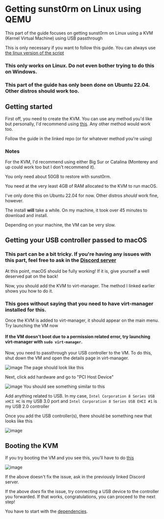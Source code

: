 # Getting sunst0rm on Linux using QEMU

This part of the guide focuses on getting sunst0rm on Linux using a KVM (Kernel Virtual Machine) using USB passthrough

This is only necessary if you want to follow this guide. You can always use [the linux version of the script](https://github.com/MCApollo/sunst0rm)

### This only works on Linux. Do not even bother trying to do this on Windows.

### This part of the guide has only been done on Ubuntu 22.04. Other distros should work too.



## Getting started

First off, you need to create the KVM. You can use any method you'd like but personally, I'd recommend using [this](https://github.com/kholia/OSX-KVM). Any other method would work too.

Follow the guide in the linked repo (or for whatever method you're using)

### Notes
For the KVM, I'd recommend using either Big Sur or Catalina (Monterey and up could work too but I don't recommend it).

You only need about 50GB to restore with sunst0rm.

You need at the very least 4GB of RAM allocated to the KVM to run macOS.

I've only done this on Ubuntu 22.04 for now. Other distros *should* work fine, however.

The install **will** take a while. On my machine, it took over 45 minutes to download and install.

Depending on your machine, the VM can be very slow.

## Getting your USB controller passed to macOS

### This part can be a bit tricky. If you're having any issues with this part, feel free to ask in the [Discord server](https://discord.gg/TqVH6NBwS3)

At this point, macOS should be fully working! If it is, give yourself a well deserved pat on the back!

Now, you should add the KVM to virt-manager. The method I linked earlier shows you how to do it.

### This goes without saying that you need to have virt-manager installed for this.

Once the KVM is added to virt-manager, it should appear on the main menu. Try launching the VM now

#### If the VM doesn't boot due to a permission related error, try launching virt-manager with `sudo virt-manager`.

Now, you need to passthrough your USB controller to the VM. To do this, shut down the VM and open the details page in virt-manager.

![image](https://user-images.githubusercontent.com/45905959/198859377-70c9df94-ce47-4b39-82fa-326d1a7b0b5a.png)
The page should look like this 

Next, click add hardware and go to "PCI Host Device"

![image](https://user-images.githubusercontent.com/45905959/198859403-5bebabfb-87cf-4ad2-bde6-7db3292056b4.png)
You should see something similar to this

Add anything related to USB. In my case, `Intel Corporation 8 Series USB xHCI HC` is my USB 3.0 port and `Intel Corporation 8 Series USB EHCI #1` is my USB 2.0 controller

Once you add the USB controller(s), there should be something new that looks like this 

![image](https://user-images.githubusercontent.com/45905959/198860052-08dded3e-560c-4843-852f-33293addfb05.png)

## Booting the KVM
If you try booting the VM and you see this, you'll have to do [this](https://bit.ly/3DkkNqI)

![image](https://user-images.githubusercontent.com/45905959/198859967-57e8d530-df79-4d8a-8e31-d0f0ee35410e.png)

If the above doesn't fix the issue, ask in the previously linked Discord server.

If the above *does* fix the issue, try connecting a USB device to the controller you forwarded. If that works, congratulations, you can proceed to the next step!

You have to start with the [dependencies](docs/install/DEPENDENCIES.md).
